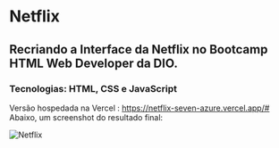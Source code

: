 # Netflix
## Recriando a Interface da Netflix no Bootcamp HTML Web Developer da DIO.
### Tecnologias: HTML, CSS e JavaScript
Versão hospedada na Vercel : https://netflix-seven-azure.vercel.app/#
Abaixo, um screenshot do resultado final:

![Netflix](https://user-images.githubusercontent.com/105828450/169821748-f56b715b-f1e0-4890-b5bd-aa1e8a99fe09.png)
